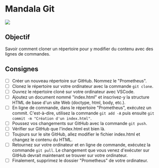 # Mandala Git

![](../assets/images/mandala-git.jpg)

## Objectif

Savoir comment cloner un répertoire pour y modifier du contenu avec des lignes de commandes.

## Consignes

- [ ] Créer un nouveau répertoire sur GitHub. Nommez le "Prometheus".
- [ ] Clonez le répertoire sur votre ordinateur avec la commande `git clone`.
- [ ] Ouvrez le répertoire cloné sur votre ordinateur avec VSCode.
- [ ] Ajoutez un document nommé "index.html" et inscrivez-y la structure HTML de base d'un site Web (doctype, html, body, etc.).
- [ ] En ligne de commande, dans le répertoire "Prometheus", exécutez un commit. C'est-à-dire, utilisez la commande `git add -A` puis ensuite `git commit -m "Création d'un index.html"`.
- [ ] Poussez vos changements sur GitHub avec la commande `git push`.
- [ ] Vérifier sur GitHub que l'index.html est bien là.
- [ ] Toujours sur le site GitHub, allez modifier le fichier index.html et changez le contenu du HTML.
- [ ] Retournez sur votre ordinateur et en ligne de commande, exécutez la commande `git pull`. Le changement que vous venez d'exécuter sur GitHub devrait maintenant se trouver sur votre ordinateur.
- [ ] Finalement, supprimez le dossier "Prometheus" de votre ordinateur.
